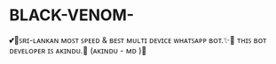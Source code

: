 # BLACK-VENOM-
💕🥰ꜱʀɪ-ʟᴀɴᴋᴀɴ ᴍᴏꜱᴛ ꜱᴘᴇᴇᴅ &amp; ʙᴇꜱᴛ ᴍᴜʟᴛɪ ᴅᴇᴠɪᴄᴇ ᴡʜᴀᴛꜱᴀᴘᴘ ʙᴏᴛ.✨🌷 ᴛʜɪꜱ ʙᴏᴛ ᴅᴇᴠᴇʟᴏᴘᴇʀ ɪꜱ ᴀᴋɪɴᴅᴜ.💝 (ᴀᴋɪɴᴅᴜ - ᴍᴅ )🌹
